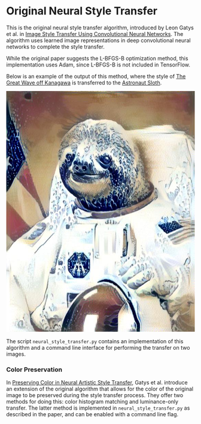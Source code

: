 [1]: https://www.cv-foundation.org/openaccess/content_cvpr_2016/papers/Gatys_Image_Style_Transfer_CVPR_2016_paper.pdf
[2]: https://arxiv.org/pdf/1606.05897.pdf

# Original Neural Style Transfer

This is the original neural style transfer algorithm, introduced by Leon Gatys 
et al. in [Image Style Transfer Using Convolutional Neural Networks][1].
The algorithm uses learned image representations in deep convolutional neural 
networks to complete the style transfer.

While the original paper suggests the L-BFGS-B optimization method, this 
implementation uses Adam, since L-BFGS-B is not included in TensorFlow.

Below is an example of the output of this method, where the style of
[The Great Wave off Kanagawa](../images/wave.jpg) is transferred to the
[Astronaut Sloth](../images/sloth.jpg).

![The Great Sloth off Kanagawa](../images/stylized-sloth-wave.jpg)

The script `neural_style_transfer.py` contains an implementation of this 
algorithm and a command line interface for performing the transfer on two 
images.

### Color Preservation

In [Preserving Color in Neural Artistic Style Transfer][2], Gatys et al. 
introduce an extension of the original algorithm that allows for the color of 
the original image to be preserved during the style transfer process.
They offer two methods for doing this: color histogram matching and 
luminance-only transfer. The latter method is implemented in 
`neural_style_transfer.py` as described in the paper, and can be enabled 
with a command line flag.
